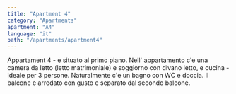 ```yaml
---
title: "Apartment 4"
category: "Apartments"
apartment: "A4"
language: "it"
path: "/apartments/apartment4"
---
```


Appartament 4 - e situato al primo piano. Nell' appartamento c'e una camera da letto (letto matrimoniale) e soggiorno con divano letto, e cucina - ideale per 3 persone. Naturalmente c'e un bagno con WC e doccia. Il balcone e arredato con gusto e separato dal secondo balcone.
